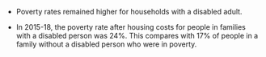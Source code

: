 -   Poverty rates remained higher for households with a disabled adult. 

-   In 2015-18, the poverty rate after housing costs for people in
    families with a disabled person was 24%. This compares with 17% of
    people in a family without a disabled person who were in poverty.
